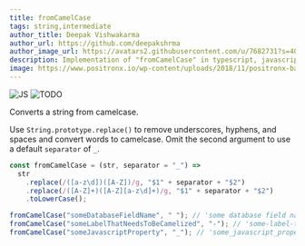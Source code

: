 ```yaml
---
title: fromCamelCase
tags: string,intermediate
author_title: Deepak Vishwakarma
author_url: https://github.com/deepakshrma
author_image_url: https://avatars2.githubusercontent.com/u/7682731?s=400
description: Implementation of "fromCamelCase" in typescript, javascript and deno.
image: https://www.positronx.io/wp-content/uploads/2018/11/positronx-banner-1152-1.jpg
---
```


![JS](https://img.shields.io/badge/supports-javascript-yellow.svg?style=flat-square)
![TODO](https://img.shields.io/badge///TODO-blue.svg?style=flat-square)

Converts a string from camelcase.

Use `String.prototype.replace()` to remove underscores, hyphens, and spaces and convert words to camelcase.
Omit the second argument to use a default `separator` of `_`.

```js
const fromCamelCase = (str, separator = "_") =>
  str
    .replace(/([a-z\d])([A-Z])/g, "$1" + separator + "$2")
    .replace(/([A-Z]+)([A-Z][a-z\d]+)/g, "$1" + separator + "$2")
    .toLowerCase();
```

```js
fromCamelCase("someDatabaseFieldName", " "); // 'some database field name'
fromCamelCase("someLabelThatNeedsToBeCamelized", "-"); // 'some-label-that-needs-to-be-camelized'
fromCamelCase("someJavascriptProperty", "_"); // 'some_javascript_property'
```

